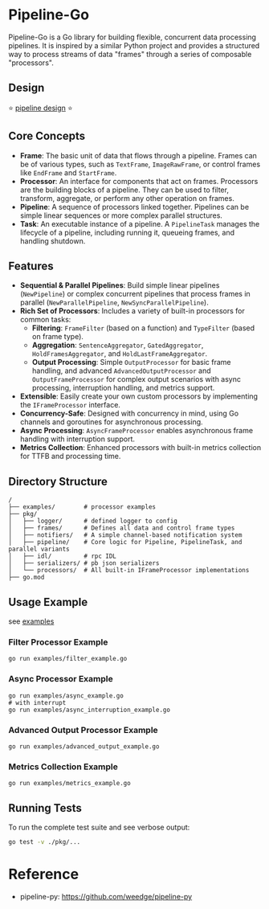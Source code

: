 # Pipeline-Go

Pipeline-Go is a Go library for building flexible, concurrent data processing pipelines. It is inspired by a similar Python project and provides a structured way to process streams of data "frames" through a series of composable "processors".

## Design
⭐️ [pipeline design](https://github.com/ai-bot-pro/pipeline-py#design) ⭐️

## Core Concepts

- **Frame**: The basic unit of data that flows through a pipeline. Frames can be of various types, such as `TextFrame`, `ImageRawFrame`, or control frames like `EndFrame` and `StartFrame`.
- **Processor**: An interface for components that act on frames. Processors are the building blocks of a pipeline. They can be used to filter, transform, aggregate, or perform any other operation on frames.
- **Pipeline**: A sequence of processors linked together. Pipelines can be simple linear sequences or more complex parallel structures.
- **Task**: An executable instance of a pipeline. A `PipelineTask` manages the lifecycle of a pipeline, including running it, queueing frames, and handling shutdown.

## Features

- **Sequential & Parallel Pipelines**: Build simple linear pipelines (`NewPipeline`) or complex concurrent pipelines that process frames in parallel (`NewParallelPipeline`, `NewSyncParallelPipeline`).
- **Rich Set of Processors**: Includes a variety of built-in processors for common tasks:
    - **Filtering**: `FrameFilter` (based on a function) and `TypeFilter` (based on frame type).
    - **Aggregation**: `SentenceAggregator`, `GatedAggregator`, `HoldFramesAggregator`, and `HoldLastFrameAggregator`.
    - **Output Processing**: Simple `OutputProcessor` for basic frame handling, and advanced `AdvancedOutputProcessor` and `OutputFrameProcessor` for complex output scenarios with async processing, interruption handling, and metrics support.
- **Extensible**: Easily create your own custom processors by implementing the `IFrameProcessor` interface.
- **Concurrency-Safe**: Designed with concurrency in mind, using Go channels and goroutines for asynchronous processing.
- **Async Processing**: `AsyncFrameProcessor` enables asynchronous frame handling with interruption support.
- **Metrics Collection**: Enhanced processors with built-in metrics collection for TTFB and processing time.

## Directory Structure

```
/
├── examples/        # processor examples
├── pkg/
│   ├── logger/      # defined logger to config
│   ├── frames/      # Defines all data and control frame types
│   ├── notifiers/   # A simple channel-based notification system
│   ├── pipeline/    # Core logic for Pipeline, PipelineTask, and parallel variants
│   ├── idl/         # rpc IDL
│   ├── serializers/ # pb json serializers
│   └── processors/  # All built-in IFrameProcessor implementations
├── go.mod
```

## Usage Example
see [examples](./examples/)

### Filter Processor Example
```shell
go run examples/filter_example.go
```

### Async Processor Example

```shell
go run examples/async_example.go
# with interrupt
go run examples/async_interruption_example.go
```

### Advanced Output Processor Example

```shell
go run examples/advanced_output_example.go
```

### Metrics Collection Example

```shell
go run examples/metrics_example.go
```

## Running Tests

To run the complete test suite and see verbose output:
```bash
go test -v ./pkg/...
```

# Reference
-  pipeline-py: https://github.com/weedge/pipeline-py
